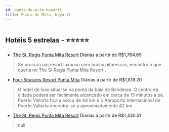 ```yaml
---
id: punta-de-mita-nayarit
title: Punta de Mita, Nayarit
---
```


<center><img src="http://www.hotelresb2b.com/images/hoteles/278403_foto_1.JPG" alt="" /></center>


## Hotéis 5 estrelas - ⭐️⭐️⭐️⭐️⭐️

-    [The St. Regis Punta Mita Resort](https://www.hurb.com/hoteis/punta-de-mita/the-st-regis-punta-mita-resort-JNP-JP732481?cmp=18055) Diárias a partir de R$1,764.69
   > Se procura um resort luxuoso com praias pitorescas, encontro o que queria no  The St Regis Punta Mita Resort .
-    [Four Seasons Resort Punta Mita](https://www.hurb.com/hoteis/punta-de-mita/four-seasons-resort-punta-mita-JNP-JP848007?cmp=18055) Diárias a partir de R$1,819.20
   > O hotel de luxo situa-se na ponta da baía de Banderas. O centro da cidade poderá ser facilmente alcançado em cerca de 15 minutos a pé. Puerto Vallarta fica a cerca de 44 km e o Aeroporto Internacional de Puerto Vallarta encontra-se a aproximadamente 42 km
-    [The St. Regis Punta Mita Resort](https://www.hurb.com/hoteis/punta-de-mita/the-st-regis-punta-mita-resort-JNP-JP048536?cmp=18055) Diárias a partir de R$1,430.51
   > null
